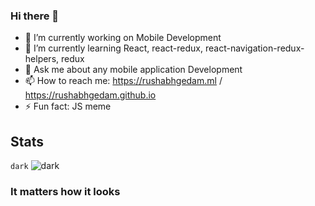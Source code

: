 ### Hi there 👋
- 🔭 I’m currently working on Mobile Development
- 🌱 I’m currently learning React, react-redux, react-navigation-redux-helpers, redux
- 💬 Ask me about any mobile application Development
- 📫 How to reach me: https://rushabhgedam.ml / https://rushabhgedam.github.io
- ⚡ Fun fact: JS meme 
## Stats

 `dark` ![dark][dark]

### It matters how it looks


[default_repocard]: https://github-readme-stats.vercel.app/api?username=rushabhgedam&show_icons=true&hide=contribs,prs&cache_seconds=86400&theme=default_repocard
[dark]: https://github-readme-stats.vercel.app/api?username=rushabhgedam&show_icons=true&hide=contribs,prs&cache_seconds=86400&theme=dark

